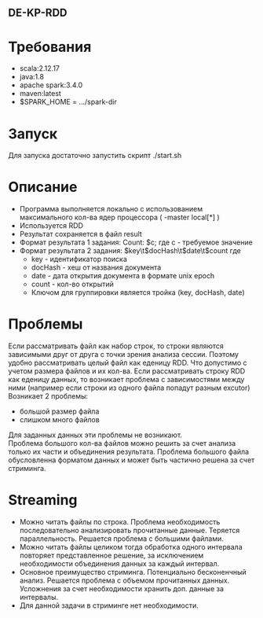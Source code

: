 ## DE-KP-RDD
# Требования
- scala:2.12.17
- java:1.8
- apache spark:3.4.0
- maven:latest
- $SPARK_HOME = .../spark-dir
# Запуск
Для запуска достаточно запустить скрипт ./start.sh
# Описание
- Программа выполняется локально с использованием максимального кол-ва ядер процессора ( -master local[*] )
- Используется RDD
- Результат сохраняется в файл result
- Формат результата 1 задания: Count: $c; где с - требуемое значение
- Формат результата 2 задания: $key\t$docHash\t$date\t$count  где
  - key - идентификатор поиска
  - docHash - хеш от названия документа
  - date - дата открытия документа в формате unix epoch
  - count - кол-во открытий
  - Ключом для группировки является тройка (key, docHash, date)         
# Проблемы
Если рассматривать файл как набор строк, то строки являются зависимыми друг от друга с точки зрения анализа сессии. Поэтому удобно рассматривать целый файл как еденицу RDD. Что допустимо с учетом размера файлов и их кол-ва.
Если рассматривать строку RDD как еденицу данных, то возникает проблема с зависимостями между ними (например если строки из одного файла попадут разным excutor)
Возникает 2 проблемы:
- большой размер файла
- слишком много файлов

Для заданных данных эти проблемы не возникают.  
Проблема большого кол-ва файлов можно решить за счет анализа только их части и объединения результата. Проблема большого файла обусловленна форматом данных и может быть частично решена за счет стриминга.
# Streaming
- Можно читать файлы по строка. Проблема необходимость последовательно анализировать прочитанные данные. Теряется параллельность. Решается проблема с большими файлами.
- Можно читать файлы целиком тогда обработка одного интервала повторяет представленное решение, за исключением необходимости объединения данных за каждый интервал.
- Основное преимущество стриминга. Потенциально бесконенчный анализ. Решается проблема с объемом прочитанных данных. Усложнения за счет необходимости хранить доп. данные за интервалы.
- Для данной задачи в стриминге нет необходимости.
